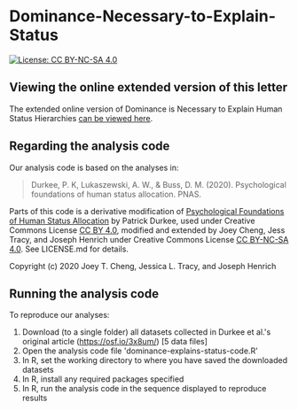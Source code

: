 Dominance-Necessary-to-Explain-Status
=====================================

[![License: CC BY-NC-SA 4.0](https://licensebuttons.net/l/by-nc-sa/4.0/80x15.png)](https://creativecommons.org/licenses/by-nc-sa/4.0/)

## Viewing the online extended version of this letter

The extended online version of Dominance is Necessary to Explain Human Status Hierarchies [can be viewed here](http://htmlpreview.github.com/?https://github.com/joeytcheng/Dominance-Necessary-to-Explain-Status/blob/main/dominance-explains-status-extended-version-feb-2021.html).


## Regarding the analysis code

Our analysis code is based on the analyses in: 

> Durkee, P. K, Lukaszewski, A. W., & Buss, D. M. (2020). Psychological foundations of human status allocation. PNAS.

Parts of this code is a derivative modification of [Psychological Foundations of Human Status Allocation](https://osf.io/57yu8/) by Patrick Durkee, used under Creative Commons License [CC BY 4.0](https://creativecommons.org/licenses/by/4.0/), modified and extended by Joey Cheng, Jess Tracy, and Joseph Henrich under Creative Commons License [CC BY-NC-SA 4.0](https://creativecommons.org/licenses/by-nc-sa/4.0/). See LICENSE.md for details.

Copyright (c) 2020 Joey T. Cheng, Jessica L. Tracy, and Joseph Henrich

## Running the analysis code

To reproduce our analyses:

1. Download (to a single folder) all datasets collected in Durkee et al.'s original article (https://osf.io/3x8um/) [5 data files]
2. Open the analysis code file 'dominance-explains-status-code.R'
3. In R, set the working directory to where you have saved the downloaded datasets
4. In R, install any required packages specified
5. In R, run the analysis code in the sequence displayed to reproduce results
